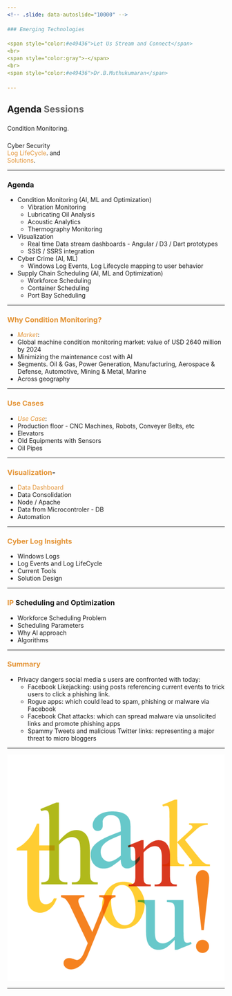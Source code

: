```yaml
---
<!-- .slide: data-autoslide="10000" -->

### Emerging Technologies

<span style="color:#e49436">Let Us Stream and Connect</span>
<br>
<span style="color:gray">-</span>
<br>
<span style="color:#e49436">Dr.B.Muthukumaran</span>

---
```


<!-- .slide: data-autoslide="2000" -->

## Agenda <span style="color: #666666">Sessions</span>
### <span class="fragment" data-fragment-index="1" data-autoslide="2000">
Condition Monitoring<span style="color: #666666">.</span>
<br>
### <span class="fragment" data-fragment-index="2" data-autoslide="3500">
Cyber Security <br> <span style="color:#e49436">Log LifeCycle</span>. and <br>
	<span style="color: #e49436">Solutions</span>.</li>

---
<!-- .slide: data-autoslide="2000" -->

### Agenda
- Condition Monitoring (AI, ML and Optimization)
  + Vibration Monitoring 
  + Lubricating Oil Analysis 
  + Acoustic Analytics
  + Thermography Monitoring 
- Visualization
  + Real time Data stream dashboards - Angular / D3 / Dart prototypes
  + SSIS / SSRS integration
- Cyber Crime (AI, ML)
  + Windows Log Events, Log Lifecycle mapping to user behavior
- Supply Chain Scheduling (AI, ML and Optimization)
  + Workforce Scheduling
  + Container Scheduling
  + Port Bay Scheduling
 
---
<!-- .slide: data-autoslide="11000" -->

### <span style="color: #e49436">Why Condition Monitoring?</span>

- <span style="color: #e49436">*Market*</span>: 
- Global machine condition monitoring market: value of USD 2640 million by 2024
- Minimizing the maintenance cost with AI
- Segments. Oil & Gas, Power Generation, Manufacturing, Aerospace & Defense, Automotive, Mining & Metal, Marine
- Across geography

---
<!-- .slide: data-autoslide="12000" -->

### <span style="color: #e49436">Use Cases</span>

- <span style="color: #e49436">*Use Case*</span>: 
- Production floor - CNC Machines, Robots, Conveyer Belts, etc  
- Elevators  
- Old Equipments with Sensors
- Oil Pipes 
---
<!-- .slide: data-autoslide="12000" -->

### <span style="color: #e49436">Visualization</span>-

- <span style="color: #e49436"> Data Dashboard</span>  
- Data Consolidation 
- Node / Apache 
- Data from Microcontroler - DB 
- Automation

---
<!-- .slide: data-autoslide="8000" -->

### <span style="color: #e49436"> Cyber Log Insights </span> 

- Windows Logs 
- Log Events and Log LifeCycle
- Current Tools
- Solution Design

---
<!-- .slide: data-autoslide="8000" -->

### <span style="color: #e49436">IP</span> Scheduling and Optimization

- Workforce Scheduling Problem
- Scheduling Parameters 
- Why AI approach 
- Algorithms

---

<!-- .slide: data-autoslide="15000" -->
### <span style="color: #e49436">Summary</span> 

- Privacy dangers social media s users are confronted with today:
	+ Facebook Likejacking: using posts referencing current events to trick users to click a phishing link.
  + Rogue apps: which could lead to spam, phishing or malware via Facebook
  + Facebook Chat attacks: which can spread malware via unsolicited links and promote phishing apps
  + Spammy Tweets and malicious Twitter links: representing a major threat to micro bloggers

---

![Thanks](images/thanks.png)

---

